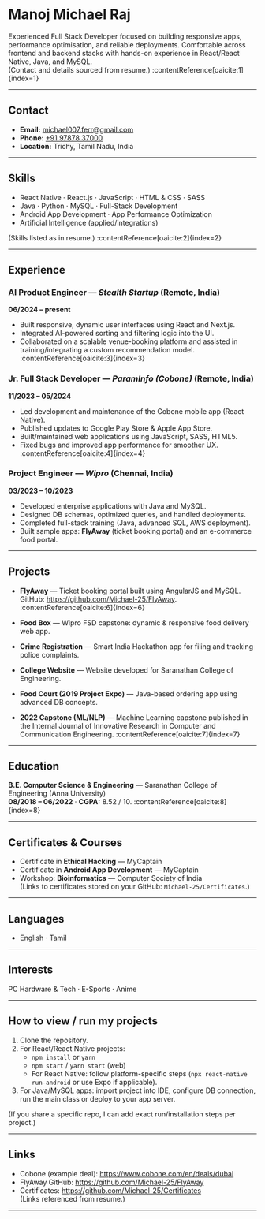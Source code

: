 # Manoj Michael Raj

Experienced Full Stack Developer focused on building responsive apps, performance optimisation, and reliable deployments. Comfortable across frontend and backend stacks with hands-on experience in React/React Native, Java, and MySQL.  
(Contact and details sourced from resume.) :contentReference[oaicite:1]{index=1}

---

## Contact
- **Email:** [michael007.ferr@gmail.com](mailto:michael007.ferr@gmail.com)  
- **Phone:** [+91 97878 37000](tel:+919787837000)  
- **Location:** Trichy, Tamil Nadu, India

---

## Skills
- React Native · React.js · JavaScript · HTML & CSS · SASS  
- Java · Python · MySQL · Full-Stack Development  
- Android App Development · App Performance Optimization  
- Artificial Intelligence (applied/integrations)

(Skills listed as in resume.) :contentReference[oaicite:2]{index=2}

---

## Experience

### AI Product Engineer — *Stealth Startup* (Remote, India)  
**06/2024 – present**  
- Built responsive, dynamic user interfaces using React and Next.js.  
- Integrated AI-powered sorting and filtering logic into the UI.  
- Collaborated on a scalable venue-booking platform and assisted in training/integrating a custom recommendation model. :contentReference[oaicite:3]{index=3}

### Jr. Full Stack Developer — *ParamInfo (Cobone)* (Remote, India)  
**11/2023 – 05/2024**  
- Led development and maintenance of the Cobone mobile app (React Native).  
- Published updates to Google Play Store & Apple App Store.  
- Built/maintained web applications using JavaScript, SASS, HTML5.  
- Fixed bugs and improved app performance for smoother UX. :contentReference[oaicite:4]{index=4}

### Project Engineer — *Wipro* (Chennai, India)  
**03/2023 – 10/2023**  
- Developed enterprise applications with Java and MySQL.  
- Designed DB schemas, optimized queries, and handled deployments.  
- Completed full-stack training (Java, advanced SQL, AWS deployment).  
- Built sample apps: **FlyAway** (ticket booking portal) and an e-commerce food portal. 

---

## Projects
- **FlyAway** — Ticket booking portal built using AngularJS and MySQL.  
  GitHub: https://github.com/Michael-25/FlyAway. :contentReference[oaicite:6]{index=6}

- **Food Box** — Wipro FSD capstone: dynamic & responsive food delivery web app.

- **Crime Registration** — Smart India Hackathon app for filing and tracking police complaints.

- **College Website** — Website developed for Saranathan College of Engineering.

- **Food Court (2019 Project Expo)** — Java-based ordering app using advanced DB concepts.

- **2022 Capstone (ML/NLP)** — Machine Learning capstone published in the Internal Journal of Innovative Research in Computer and Communication Engineering. :contentReference[oaicite:7]{index=7}

---

## Education
**B.E. Computer Science & Engineering** — Saranathan College of Engineering (Anna University)  
**08/2018 – 06/2022** · **CGPA:** 8.52 / 10. :contentReference[oaicite:8]{index=8}

---

## Certificates & Courses
- Certificate in **Ethical Hacking** — MyCaptain  
- Certificate in **Android App Development** — MyCaptain  
- Workshop: **Bioinformatics** — Computer Society of India  
(Links to certificates stored on your GitHub: `Michael-25/Certificates`.) 

---

## Languages
- English · Tamil

---

## Interests
PC Hardware & Tech · E-Sports · Anime

---

## How to view / run my projects
1. Clone the repository.  
2. For React/React Native projects:
   - `npm install` or `yarn`  
   - `npm start` / `yarn start` (web)  
   - For React Native: follow platform-specific steps (`npx react-native run-android` or use Expo if applicable).  
3. For Java/MySQL apps: import project into IDE, configure DB connection, run the main class or deploy to your app server.

(If you share a specific repo, I can add exact run/installation steps per project.)

---

## Links
- Cobone (example deal): https://www.cobone.com/en/deals/dubai  
- FlyAway GitHub: https://github.com/Michael-25/FlyAway  
- Certificates: https://github.com/Michael-25/Certificates  
(Links referenced from resume.) 

---
